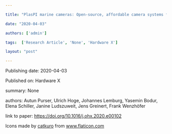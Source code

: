 ---
title: "PlasPI marine cameras: Open-source, affordable camera systems for time series marine studies"
date: "2020-04-03"
authors: ['admin']
tags:  ['Research Article', 'None', 'Hardware X']
layout: "post"
---
Publishing date: 2020-04-03

Published on: Hardware X

summary: None

authors: Autun Purser, Ulrich Hoge, Johannes Lemburg, Yasemin Bodur, Elena Schiller, Janine Ludszuweit, Jens Greinert, Frank Wenzhöfer

link to paper: https://doi.org/10.1016/j.ohx.2020.e00102

Icons made by <a href="https://www.flaticon.com/free-icon/bookshelves_3576884" title="catkuro">catkuro</a> from <a href="https://www.flaticon.com/" title="Flaticon"> www.flaticon.com</a>